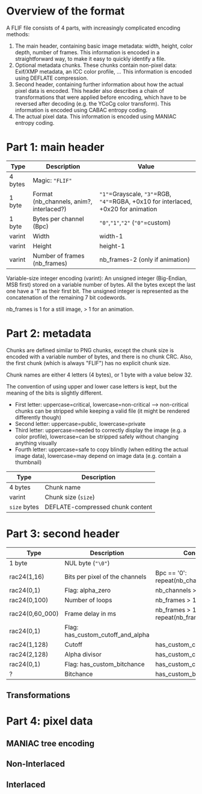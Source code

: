 
# Overview of the format

A FLIF file consists of 4 parts, with increasingly complicated encoding methods:

1. The main header, containing basic image metadata: width, height, color depth, number of frames. This information is encoded in a straightforward way, to make it easy to quickly identify a file.
2. Optional metadata chunks. These chunks contain non-pixel data: Exif/XMP metadata, an ICC color profile, ... This information is encoded using DEFLATE compression.
3. Second header, containing further information about how the actual pixel data is encoded. This header also describes a chain of transformations that were applied before encoding, which have to be reversed after decoding (e.g. the YCoCg color transform). This information is encoded using CABAC entropy coding.
4. The actual pixel data. This information is encoded using MANIAC entropy coding.

# Part 1: main header

| Type             | Description                       | Value                                 |
|------------------|-----------------------------------|---------------------------------------|
| 4 bytes          | Magic: `"FLIF"`                   |                                       |
| 1 byte           | Format (nb_channels, anim?, interlaced?) | `"1"`=Grayscale, `"3"`=RGB, `"4"`=RGBA, +0x10 for interlaced, +0x20 for animation  |
| 1 byte           | Bytes per channel (Bpc)           | `"0"`,`"1"`,`"2"`   (`"0"`=custom)    |
| varint           | Width                             | width-1                               |
| varint           | Height                            | height-1                              |
| varint           | Number of frames (nb_frames)      | nb_frames-2  (only if animation)      |

Variable-size integer encoding (varint):
  An unsigned integer (Big-Endian, MSB first) stored on a variable number of bytes.
  All the bytes except the last one have a '1' as their first bit.
  The unsigned integer is represented as the concatenation of the remaining 7 bit codewords.

nb_frames is 1 for a still image, > 1 for an animation.

# Part 2: metadata

Chunks are defined similar to PNG chunks, except the chunk size is encoded with a variable number of bytes, and there is no chunk CRC.
Also, the first chunk (which is always "FLIF") has no explicit chunk size.

Chunk names are either 4 letters (4 bytes), or 1 byte with a value below 32.

The convention of using upper and lower case letters is kept, but the meaning of the bits is slightly different.
- First letter: uppercase=critical, lowercase=non-critical --> non-critical chunks can be stripped while keeping a valid file (it might be rendered differently though)
- Second letter: uppercase=public, lowercase=private
- Third letter: uppercase=needed to correctly display the image (e.g. a color profile), lowercase=can be stripped safely without changing anything visually
- Fourth letter: uppercase=safe to copy blindly (when editing the actual image data), lowercase=may depend on image data (e.g. contain a thumbnail)

| Type             | Description                       |
|------------------|-----------------------------------|
| 4 bytes          | Chunk name                        |
| varint           | Chunk size (`size`)               |
| `size` bytes     | DEFLATE-compressed chunk content  |

# Part 3: second header

| Type             | Description                       | Condition                             |
|------------------|-----------------------------------|---------------------------------------|
| 1 byte           | NUL byte (`"\0"`)
| rac24(1,16)      | Bits per pixel of the channels    | Bpc == '0': repeat(nb_channels)       |
| rac24(0,1)       | Flag: alpha_zero                  | nb_channels > 3                       |
| rac24(0,100)     | Number of loops                   | nb_frames > 1                         |
| rac24(0,60_000)  | Frame delay in ms                 | nb_frames > 1: repeat(nb_frame)       |
| rac24(0,1)       | Flag: has_custom_cutoff_and_alpha |                                       |
| rac24(1,128)     | Cutoff                            | has_custom_cutoff_and_alpha           |
| rac24(2,128)     | Alpha divisor                     | has_custom_cutoff_and_alpha           |
| rac24(0,1)       | Flag: has_custom_bitchance        | has_custom_cutoff_and_alpha           |
| ?                | Bitchance                         | has_custom_bitchance                  |

## Transformations

# Part 4: pixel data

## MANIAC tree encoding
## Non-Interlaced
## Interlaced


